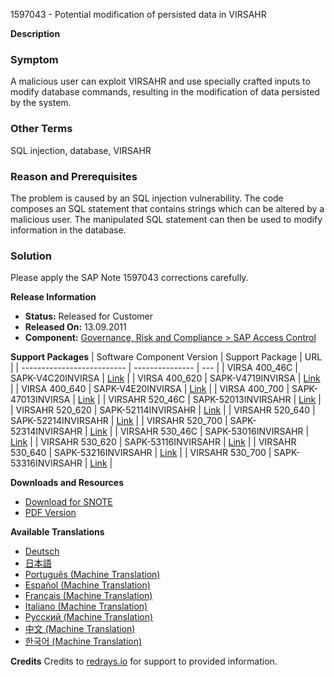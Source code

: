 1597043 - Potential modification of persisted data in VIRSAHR

**Description**

### Symptom
A malicious user can exploit VIRSAHR and use specially crafted inputs to modify database commands, resulting in the modification of data persisted by the system.

### Other Terms
SQL injection, database, VIRSAHR

### Reason and Prerequisites
The problem is caused by an SQL injection vulnerability. The code composes an SQL statement that contains strings which can be altered by a malicious user. The manipulated SQL statement can then be used to modify information in the database.

### Solution
Please apply the SAP Note 1597043 corrections carefully.

**Release Information**
- **Status:** Released for Customer
- **Released On:** 13.09.2011
- **Component:** [Governance, Risk and Compliance > SAP Access Control](https://me.sap.com/mynotes?tab=Search&sortBy=Relevance&filters=themk%25253Aeq~'GRC*'%25252BreleaseStatus%25253Aeq~'CustomerRelease'%25252BsecurityPatchDay%25253Aeq~'NotRestricted'%25252BfuzzyThreshold%25253Aeq~'0.9'&flag=mynotes)

**Support Packages**
| Software Component Version | Support Package | URL |
| -------------------------- | --------------- | --- |
| VIRSA 400_46C | SAPK-V4C20INVIRSA | [Link](https://me.sap.com/supportpackage/SAPK-V4C20INVIRSA) |
| VIRSA 400_620 | SAPK-V4719INVIRSA | [Link](https://me.sap.com/supportpackage/SAPK-V4719INVIRSA) |
| VIRSA 400_640 | SAPK-V4E20INVIRSA | [Link](https://me.sap.com/supportpackage/SAPK-V4E20INVIRSA) |
| VIRSA 400_700 | SAPK-47013INVIRSA | [Link](https://me.sap.com/supportpackage/SAPK-47013INVIRSA) |
| VIRSAHR 520_46C | SAPK-52013INVIRSAHR | [Link](https://me.sap.com/supportpackage/SAPK-52013INVIRSAHR) |
| VIRSAHR 520_620 | SAPK-52114INVIRSAHR | [Link](https://me.sap.com/supportpackage/SAPK-52114INVIRSAHR) |
| VIRSAHR 520_640 | SAPK-52214INVIRSAHR | [Link](https://me.sap.com/supportpackage/SAPK-52214INVIRSAHR) |
| VIRSAHR 520_700 | SAPK-52314INVIRSAHR | [Link](https://me.sap.com/supportpackage/SAPK-52314INVIRSAHR) |
| VIRSAHR 530_46C | SAPK-53016INVIRSAHR | [Link](https://me.sap.com/supportpackage/SAPK-53016INVIRSAHR) |
| VIRSAHR 530_620 | SAPK-53116INVIRSAHR | [Link](https://me.sap.com/supportpackage/SAPK-53116INVIRSAHR) |
| VIRSAHR 530_640 | SAPK-53216INVIRSAHR | [Link](https://me.sap.com/supportpackage/SAPK-53216INVIRSAHR) |
| VIRSAHR 530_700 | SAPK-53316INVIRSAHR | [Link](https://me.sap.com/supportpackage/SAPK-53316INVIRSAHR) |

**Downloads and Resources**
- [Download for SNOTE](https://notesdownloads.sap.com/note/0040000009480422017)
- [PDF Version](https://me.sap.com/sap/support/sfm/notes/print/0001597043?language=en-US&token=C84C90955C677DE73248644DF6B31BC6)

**Available Translations**
- [Deutsch](https://me.sap.com/notes/0001597043/D)
- [日本語](https://me.sap.com/notes/0001597043/J)
- [Português (Machine Translation)](https://me.sap.com/notes/0001597043/P)
- [Español (Machine Translation)](https://me.sap.com/notes/0001597043/S)
- [Français (Machine Translation)](https://me.sap.com/notes/0001597043/F)
- [Italiano (Machine Translation)](https://me.sap.com/notes/0001597043/I)
- [Русский (Machine Translation)](https://me.sap.com/notes/0001597043/R)
- [中文 (Machine Translation)](https://me.sap.com/notes/0001597043/1)
- [한국어 (Machine Translation)](https://me.sap.com/notes/0001597043/3)

**Credits**
Credits to [redrays.io](https://redrays.io) for support to provided information.
